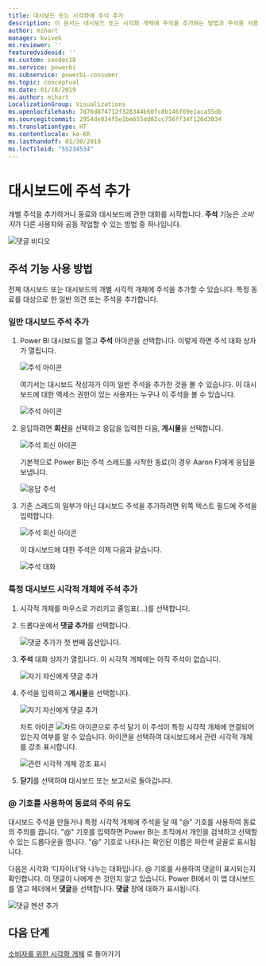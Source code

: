 ```yaml
---
title: 대시보드 또는 시각화에 주석 추가
description: 이 문서는 대시보드 또는 시각화 개체에 주석을 추가하는 방법과 주석을 사용하여 공동 작업자와 대화를 나누는 방법을 보여줍니다.
author: mihart
manager: kvivek
ms.reviewer: ''
featuredvideoid: ''
ms.custom: seodec18
ms.service: powerbi
ms.subservice: powerbi-consumer
ms.topic: conceptual
ms.date: 01/18/2019
ms.author: mihart
LocalizationGroup: Visualizations
ms.openlocfilehash: 7d76d874712f328344b60fc8b146f69e1aca55db
ms.sourcegitcommit: 2954de034f5e1be655dd02cc756ff34f126d3034
ms.translationtype: HT
ms.contentlocale: ko-KR
ms.lasthandoff: 01/30/2019
ms.locfileid: "55234534"
---
```

# <a name="add-comments-to-a-dashboard"></a>대시보드에 주석 추가
개별 주석을 추가하거나 동료와 대시보드에 관한 대화를 시작합니다. **주석** 기능은 *소비자*가 다른 사용자와 공동 작업할 수 있는 방법 중 하나입니다. 

![댓글 비디오](media/end-user-comment/comment.gif)

## <a name="how-to-use-the-comments-feature"></a>주석 기능 사용 방법
전체 대시보드 또는 대시보드의 개별 시각적 개체에 주석을 추가할 수 있습니다. 특정 동료를 대상으로 한 일반 의견 또는 주석을 추가합니다.  

### <a name="add-a-general-dashboard-comment"></a>일반 대시보드 주석 추가
1. Power BI 대시보드를 열고 **주석** 아이콘을 선택합니다. 이렇게 하면 주석 대화 상자가 열립니다.

    ![주석 아이콘](media/end-user-comment/power-bi-comment-icon.png)

    여기서는 대시보드 작성자가 이미 일반 주석을 추가한 것을 볼 수 있습니다.  이 대시보드에 대한 액세스 권한이 있는 사용자는 누구나 이 주석을 볼 수 있습니다.

    ![주석 아이콘](media/end-user-comment/power-bi-dash-comment.png)

2. 응답하려면 **회신**을 선택하고 응답을 입력한 다음, **게시물**을 선택합니다.  

    ![주석 회신 아이콘](media/end-user-comment/power-bi-comment-reply.png)

    기본적으로 Power BI는 주석 스레드를 시작한 동료(이 경우 Aaron F)에게 응답을 보냅니다. 

    ![응답 주석](media/end-user-comment/power-bi-response.png)

 3. 기존 스레드의 일부가 아닌 대시보드 주석을 추가하려면 위쪽 텍스트 필드에 주석을 입력합니다.

    ![주석 회신 아이콘](media/end-user-comment/power-bi-new-comment.png)

    이 대시보드에 대한 주석은 이제 다음과 같습니다.

    ![주석 대화](media/end-user-comment/power-bi-comment-conversation.png)

### <a name="add-a-comment-to-a-specific-dashboard-visual"></a>특정 대시보드 시각적 개체에 주석 추가
1. 시각적 개체를 마우스로 가리키고 줄임표(...)를 선택합니다.    
2. 드롭다운에서 **댓글 추가**를 선택합니다.

    ![댓글 추가가 첫 번째 옵션입니다.](media/end-user-comment/power-bi-comment.png)  

3.  **주석** 대화 상자가 열립니다. 이 시각적 개체에는 아직 주석이 없습니다. 

    ![자기 자신에게 댓글 추가](media/end-user-comment/power-bi-comment-visual.png)  

4. 주석을 입력하고 **게시물**을 선택합니다.

    ![자기 자신에게 댓글 추가](media/end-user-comment/power-bi-comment-spike.png)  

    차트 아이콘 ![차트 아이콘으로 주석 달기](media/end-user-comment/power-bi-comment-chart-icon.png) 이 주석이 특정 시각적 개체에 연결되어 있는지 여부를 알 수 있습니다. 아이콘을 선택하여 대시보드에서 관련 시각적 개체를 강조 표시합니다.

    ![관련 시각적 개체 강조 표시](media/end-user-comment/power-bi-comment-highlight.png)

5. **닫기**를 선택하여 대시보드 또는 보고서로 돌아갑니다.

### <a name="get-your-colleagues-attention-by-using-the--sign"></a>@ 기호를 사용하여 동료의 주의 유도
대시보드 주석을 만들거나 특정 시각적 개체에 주석을 달 때 "\@" 기호를 사용하여 동료의 주의를 끕니다.  "\@" 기호를 입력하면 Power BI는 조직에서 개인을 검색하고 선택할 수 있는 드롭다운을 엽니다. "\@" 기호로 나타나는 확인된 이름은 파란색 글꼴로 표시됩니다. 

다음은 시각화 ‘디자이너’와 나누는 대화입니다. @ 기호를 사용하여 댓글이 표시되는지 확인합니다. 이 댓글이 나에게 쓴 것인지 알고 있습니다. Power BI에서 이 앱 대시보드를 열고 헤더에서 **댓글**을 선택합니다. **댓글** 창에 대화가 표시됩니다.

![댓글 멘션 추가](media/end-user-comment/power-bi-comment-convo.png)  



## <a name="next-steps"></a>다음 단계
[소비자를 위한 시각화 개체](end-user-visualizations.md)  로 돌아가기  
<!--[Select a visualization to open a report](end-user-open-report.md)-->
